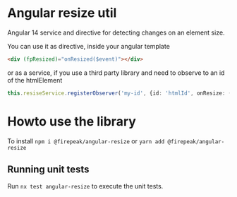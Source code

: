 # Angular resize util

Angular 14 service and directive for detecting changes on an element size.

You can use it as directive, inside your angular template
```html
<div (fpResized)="onResized($event)"></div>
 ```
 or as a service, if you use a third party library and need to observe to an id of the htmlElement
```typescript
this.resiseService.registerObserver('my-id', {id: 'htmlId', onResize: (event) => console.log(event)})
```
 


# Howto use the library
To install 
`npm i @firepeak/angular-resize` or `yarn add @firepeak/angular-resize`

## Running unit tests

Run `nx test angular-resize` to execute the unit tests.
